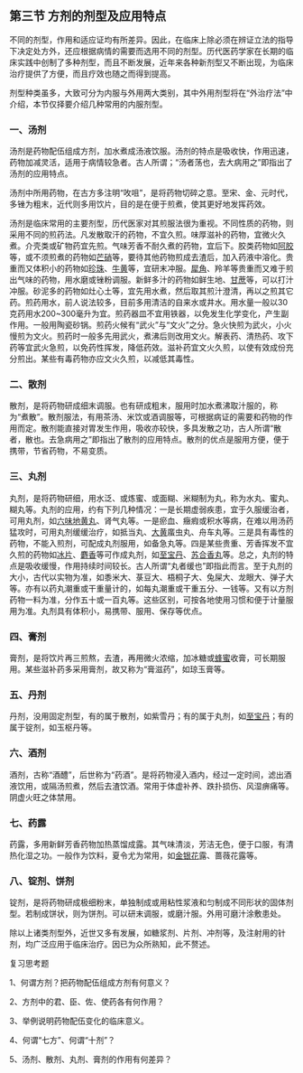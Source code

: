 ## 第三节  方剂的剂型及应用特点

不同的剂型，作用和适应证均有所差异。因此，在临床上除必须在辨证立法的指导下决定处方外，还应根据病情的需要而选用不同的剂型。历代医药学家在长期的临床实践中创制了多种剂型，而且不断发展，近年来各种新剂型又不断出现，为临床治疗提供了方便，而且疗效也随之而得到提高。

剂型种类虽多，大致可分为内服与外用两大类别，其中外用剂型将在“外治疗法”中介绍，本节仅择要介绍几种常用的内服剂型。

### 一、汤剂

汤剂是药物配伍组成方剂，加水煮成汤液饮服。汤剂的特点是吸收快，作用迅速，药物加减灵活，适用于病情较急者。古人所谓；“汤者荡也，去大病用之”即指出了汤剂的应用特点。

汤剂中所用药物，在古方多注明“呚咀”，是将药物切碎之意。至宋、金、元时代，多锉为粗末，近代则多用饮片，目的是在便于煎煮，使其更好地发挥药效。

汤剂是临床常用的主要剂型，历代医家对其煎服法很为重视。不同性质的药物，则采用不同的煎药法。凡发散取汗的药物，不宜久煎。味厚滋补的药物，宜微火久煮。介壳类或矿物药宜先煎。气味芳香不耐久煮的药物，宜后下。胶类药物如[阿胶](https://www.gmzyjc.com/read/bc/bc17-0.3.5.0.0.md)等，或不须煎煮的药物如[芒硝](https://www.gmzyjc.com/read/bc/bc02-0.1.2.0.0.md)等，要待其他药物煎成去渣后，加入药液中溶化。贵重而又体积小的药物如[珍珠](https://www.gmzyjc.com/read/bc/bc09-0.1.9.0.0.md)、[牛黄](https://www.gmzyjc.com/read/bc/bc08-0.0.2.0.0.md)等，宜研末冲服。[犀角](https://www.gmzyjc.com/read/bc/bc03-0.3.1.0.0.md)、羚羊等贵重而又难于煎出气味的药物，用水磨或锉粉调服。新鲜多汁的药物如鲜生地、[甘蔗](https://www.gmzyjc.com/read/bc/bc03-0.4.21.0.0.md)等，可以打汁冲服。砂泥多的药物如灶心土等，宜先用水煮，然后取其煎汁澄清，再以之煎其它药。煎药用水，前人说法较多，目前多用清洁的自来水或井水。用水量一般以30克药用水200~300毫升为宜。煎药器皿不宜用铁器，以免发生化学变化，产生副作用。一般用陶瓷砂锅。煎药火候有“武火”与“文火”之分。急火快煎为武火，小火慢煎为文火。煎药时一般多先用武火，煮沸后则改用文火。解表药、清热药、攻下药等宜武火急煎，以免药性挥发，降低药效。滋补药宜文火久煎，以使有效成份充分煎出。某些有毒药物亦应文火久煎，以减低其毒性。

### 二、散剂

散剂，是将药物研成细末调服。也有研成粗末，服用时加水煮沸取汁服的，称为“煮散”。散剂服法，有用茶汤、米饮或酒调服等，可根据病证的需要和药物的作用而定。散剂能直接对胃发生作用，吸收亦较快，多具发散之功，古人所谓“散者，散也。去急病用之”即指出了散剂的应用特点。散剂的优点是服用方便，便于携带，节省药物，不易变质。

### 三、丸剂

丸剂，是将药物研细，用水泛、或炼蜜、或面糊、米糊制为丸，称为水丸、蜜丸、糊丸等。丸剂的应用，约有下列几种情况：一是长期虚弱疾患，宜于久服缓治者，可用丸剂，如[六味地黄丸](https://www.gmzyjc.com/read/fjx/fjx07-0.5.0.0.0.md)、肾气丸等。一是瘀血、癥瘕或积水等病，在难以用汤药猛攻时，可用丸剂缓缓治疗，如抵当丸、[大黄](https://www.gmzyjc.com/read/bc/bc02-0.1.1.0.0.md)䗪虫丸、舟车丸等。三是具有毒性的药物，不能入煎剂，可配成丸剂服用，如备急丸等。四是某些贵重、芳香挥发不宜久煎的药物如[冰片](https://www.gmzyjc.com/read/bc/bc08-0.0.3.0.0.md)、[麝香](https://www.gmzyjc.com/read/bc/bc08-0.0.1.0.0.md)等可作成丸剂，如[至宝丹](https://www.gmzyjc.com/read/fjx/fjx19-0.2.0.0.0.md)、[苏合香丸](https://www.gmzyjc.com/read/fjx/fjx19-0.3.0.0.0.md)等。总之，丸剂的特点是吸收缓慢，作用持续时间较长。古人所谓“丸者缓也”即指此而言。至于丸剂的大小，古代以实物为准，如黍米大、菉豆大、梧桐子大、兔屎大、龙眼大、弹子大等。亦有以药丸潮重或干重量计的，如每丸潮重或干重五分、一钱等。又有以方剂药物一料为准，分作五十或一百丸等。这些区别，可按各地使用习惯和便于计量服用为准。丸剂具有体积小，易携带、服用、保存等优点。

### 四、膏剂

膏剂，是将饮片再三煎熬，去渣，再用微火浓缩，加冰糖或[蜂蜜](https://www.gmzyjc.com/read/bc/bc02-0.2.4.0.0.md)收膏，可长期服用。某些滋补药多采用膏剂，故又称为“膏滋药”，如琼玉膏等。

### 五、丹剂

丹剂，没用固定剂型，有的属于散剂，如紫雪丹；有的属于丸剂，如[至宝丹](https://www.gmzyjc.com/read/fjx/fjx19-0.2.0.0.0.md)；有的属于锭剂，如玉枢丹等。

### 六、酒剂

酒剂，古称“酒醴”，后世称为“药酒”。是将药物浸入酒内，经过一定时间，滤出酒液饮用，或隔汤煎煮，然后去渣饮酒。常用于体虚补养、跌扑损伤、风湿痹痛等。阴虚火旺之体禁用。

### 七、药露

药露，多用新鲜芳香药物加热蒸馏成露。其气味清淡，芳洁无色，便于口服，有清热化湿之功。一般作为饮料，夏令尤为常用，如[金银花](https://www.gmzyjc.com/read/bc/bc03-0.4.1.0.0.md)露、蔷薇花露等。

### 八、锭剂、饼剂

锭剂，是将药物研成极细粉末，单独制成或用粘性浆液和匀制成不同形状的固体剂型。若制成饼状，则为饼剂。可以研末调服，或磨汁服。外用可磨汁涂敷患处。

除以上诸类剂型外，近世又多有发展，如糖浆剂、片剂、冲剂等，及注射用的针剂，均广泛应用于临床治疗。因已为众所熟知，此不赘述。

复习思考题

1、何谓方剂？把药物配伍组成方剂有何意义？

2、方剂中的君、臣、佐、使药各有何作用？

3、举例说明药物配伍变化的临床意义。

4、何谓“七方”、何谓“十剂”？

5、汤剂、散剂、丸剂、膏剂的作用有何差异？

